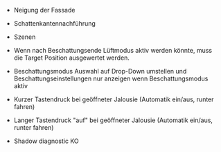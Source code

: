 - Neigung der Fassade
- Schattenkantennachführung
- Szenen 

- Wenn nach Beschattungsende Lüftmodus aktiv werden könnte, muss die Target Position ausgewertet werden.


- Beschattungsmodus Auswahl auf Drop-Down umstellen und Beschattungseinstellungen nur anzeigen wenn Beschattungsmodus aktiv


- Kurzer Tastendruck bei geöffneter Jalousie (Automatik ein/aus, runter fahren)
- Langer Tastendruck "auf" bei geöffneter Jalousie (Automatik ein/aus, runter fahren)
- Shadow diagnostic KO

